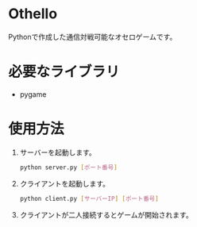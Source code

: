# Othello
Pythonで作成した通信対戦可能なオセロゲームです。

# 必要なライブラリ
- pygame

# 使用方法
1. サーバーを起動します。
   ```bash
   python server.py [ポート番号]
   ```
2. クライアントを起動します。
   ```bash
   python client.py [サーバーIP] [ポート番号]
   ```

3. クライアントが二人接続するとゲームが開始されます。
